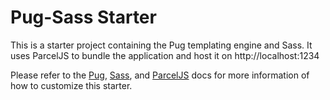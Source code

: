 # Pug-Sass Starter

This is a starter project containing the Pug templating engine and Sass. It uses ParcelJS to bundle the application and host it on http://localhost:1234

Please refer to the [Pug](https://pugjs.org/api/getting-started.html), [Sass](https://sass-lang.com/documentation), and [ParcelJS](https://parceljs.org/getting_started.html) docs for more information of how to customize this starter.